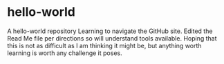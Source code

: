 # hello-world
A hello-world repository
Learning to navigate the GitHub site. Edited the Read Me file per directions so will understand tools available.
Hoping that this is not as difficult as I am thinking it might be, but anything worth learning is worth any challenge it poses.
